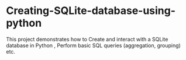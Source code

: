 # Creating-SQLite-database-using-python
This project demonstrates how to Create and interact with a SQLite database in Python , Perform basic SQL queries (aggregation, grouping) etc.
